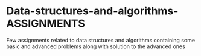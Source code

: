 # Data-structures-and-algorithms-ASSIGNMENTS
Few assignments related to data structures and algorithms containing some basic and advanced problems along with solution to the advanced ones
